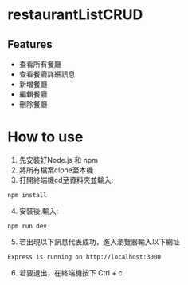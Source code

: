 # restaurantListCRUD
## Features
* 查看所有餐廳
* 查看餐廳詳細訊息
* 新增餐廳
* 編輯餐廳
* 刪除餐廳
# How to use
1. 先安裝好Node.js 和 npm
2. 將所有檔案clone至本機
3. 打開終端機cd至資料夾並輸入:
```
npm install
```
4. 安裝後,輸入:
```
npm run dev
```
5. 若出現以下訊息代表成功，進入瀏覽器輸入以下網址
```
Express is running on http://localhost:3000
```
6. 若要退出，在終端機按下 Ctrl + c
